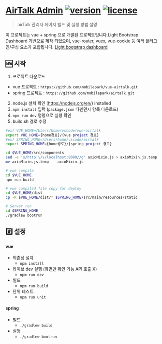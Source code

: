 # [AirTalk Admin](http://172.23.16.23:8080) [![version][version-badge]][CHANGELOG] [![license][license-badge]][LICENSE]

> airTalk 관리자 페이지 빌드 및 실행 방법 설명 

이 프로젝트는 vue + spring 으로 개발된 프로젝트입니다.Light Bootstrap Dashboard 기반으로 제작 되었으며, vue-router, vuex, vue-cookie 등 여러 플러그인/구성 요소가 포합됩니다. [Light bootstrap dashboard](https://www.creative-tim.com/product/light-bootstrap-dashboard)

## :new: 시작

1. 프로젝트 다운로드
 - vue 프로젝트 : `https://github.com/mobilepark/vue-airtalk.git`
 - spring 프로젝트 : `https://github.com/mobilepark/airtalk.git`
2. node.js 설치 확인 (https://nodejs.org/en/) installed
3. `npm install` 입력 (`package.json` 디펜던시 항목 다운로드)
4. `npm run dev` 명령으로 실행 확인 
5. build.sh 경로 수정

```bash
#ex) VUE_HOME=/Users/home/vscode/vue-airtalk
export VUE_HOME={home경로}/{vue project 경로}
#ex) SPRING_HOME=/Users/home/vscode/airtalk
export SPRING_HOME={home경로}/{spring project 경로}

cd $VUE_HOME/src/components
sed -e 's/http:\/\/localhost:8080//g' axioMixin.js > axioMixin.js.temp
mv axioMixin.js.temp    axioMixin.js

# vue compile
cd $VUE_HOME
npm run build

# vue compiled file copy for deploy
cd $VUE_HOME/dist
cp -R $VUE_HOME/dist/* $SPRING_HOME/src/main/resources/static

# Server run
cd $SPRING_HOME
./gradlew bootrun
``` 

## :hash: 설정
#### vue
- 의존성 설치 
    - `npm install`
- 라이브 dev 실행 (화면만 확인 가능 API 호출 X) 
    - `npm run dev`
- 빌드
    - `npm run build`
- 단위 테스트.
    - `npm run unit`

#### spring
- 빌드.
    - `./gradlew build`
- 실행
    - `./gradlew bootrun`

[CHANGELOG]: ./CHANGELOG.md
[LICENSE]: ./LICENSE.md
[version-badge]: https://img.shields.io/badge/version-1.0.0-blue.svg
[license-badge]: https://img.shields.io/badge/license-MIT-blue.svg
